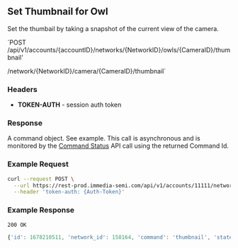 ## Set Thumbnail for Owl

Set the thumbail by taking a snapshot of the current view of the camera.

`POST /api/v1/accounts/{accountID}/networks/{NetworkID}/owls/{CameraID}/thumbnail'

/network/{NetworkID}/camera/{CameraID}/thumbnail`

### Headers
- **TOKEN-AUTH** -  session auth token


### Response
A command object.  See example.  This call is asynchronous and is monitored by the [Command Status](../network/command.md) API call using the returned Command Id.

### Example Request
```sh
curl --request POST \
  --url https://rest-prod.immedia-semi.com/api/v1/accounts/11111/networks/22222/owls/44444/thumbnail \
  --header 'token-auth: {Auth-Token}'
```

### Example Response
`200 OK`

```javascript
{'id': 1678210511, 'network_id': 158164, 'command': 'thumbnail', 'state': 'new'}
